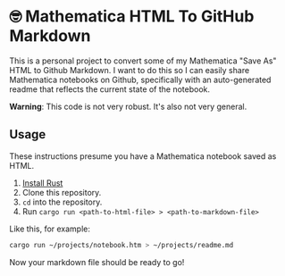 # 🤓 Mathematica HTML To GitHub Markdown

This is a personal project to convert some of my Mathematica "Save As" HTML
to Github Markdown. I want to do this so I can easily share Mathematica
notebooks on Github, specifically with an auto-generated readme that reflects
the current state of the notebook.

**Warning**: This code is not very robust. It's also not very general.

## Usage

These instructions presume you have a Mathematica notebook saved as HTML.

1. [Install Rust](https://www.rust-lang.org/tools/install)
2. Clone this repository.
3. `cd` into the repository.
3. Run `cargo run <path-to-html-file> > <path-to-markdown-file>`

Like this, for example:

```bash
cargo run ~/projects/notebook.htm > ~/projects/readme.md
```

Now your markdown file should be ready to go!
